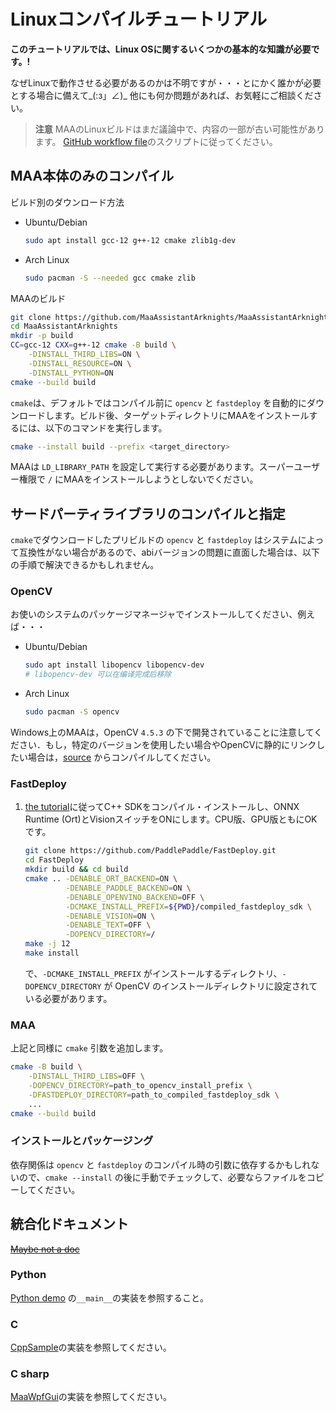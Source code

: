 # Linuxコンパイルチュートリアル

**このチュートリアルでは、Linux OSに関するいくつかの基本的な知識が必要です。!**

なぜLinuxで動作させる必要があるのかは不明ですが・・・とにかく誰かが必要とする場合に備えて_(:з」∠)_
他にも何か問題があれば、お気軽にご相談ください。

> **注意**
> MAAのLinuxビルドはまだ議論中で、内容の一部が古い可能性があります。 [GitHub workflow file](../.github/workflows/release-maa-linux.yml)のスクリプトに従ってください。

## MAA本体のみのコンパイル

ビルド別のダウンロード方法

- Ubuntu/Debian

  ```bash
  sudo apt install gcc-12 g++-12 cmake zlib1g-dev
  ```

- Arch Linux

  ```bash
  sudo pacman -S --needed gcc cmake zlib
  ```

MAAのビルド

```bash
git clone https://github.com/MaaAssistantArknights/MaaAssistantArknights.git
cd MaaAssistantArknights
mkdir -p build
CC=gcc-12 CXX=g++-12 cmake -B build \
    -DINSTALL_THIRD_LIBS=ON \
    -DINSTALL_RESOURCE=ON \
    -DINSTALL_PYTHON=ON
cmake --build build
```

`cmake`は、デフォルトではコンパイル前に `opencv` と `fastdeploy` を自動的にダウンロードします。ビルド後、ターゲットディレクトリにMAAをインストールするには、以下のコマンドを実行します。

```bash
cmake --install build --prefix <target_directory>
```

MAAは `LD_LIBRARY_PATH` を設定して実行する必要があります。スーパーユーザー権限で `/` にMAAをインストールしようとしないでください。

## サードパーティライブラリのコンパイルと指定

`cmake`でダウンロードしたプリビルドの `opencv` と `fastdeploy` はシステムによって互換性がない場合があるので、abiバージョンの問題に直面した場合は、以下の手順で解決できるかもしれません。

### OpenCV

お使いのシステムのパッケージマネージャでインストールしてください、例えば・・・

- Ubuntu/Debian

  ```bash
  sudo apt install libopencv libopencv-dev
  # libopencv-dev 可以在编译完成后移除
  ```

- Arch Linux

  ```bash
  sudo pacman -S opencv
  ```

Windows上のMAAは，OpenCV `4.5.3` の下で開発されていることに注意してください．もし，特定のバージョンを使用したい場合やOpenCVに静的にリンクしたい場合は，[source](https://github.com/opencv/opencv) からコンパイルしてください。

### FastDeploy

1. [the tutorial](https://github.com/PaddlePaddle/FastDeploy/blob/develop/docs/en/build_and_install/cpu.md)に従ってC++ SDKをコンパイル・インストールし、ONNX Runtime (Ort)とVisionスイッチをONにします。CPU版、GPU版ともにOKです。

    ```bash
    git clone https://github.com/PaddlePaddle/FastDeploy.git
    cd FastDeploy
    mkdir build && cd build
    cmake .. -DENABLE_ORT_BACKEND=ON \
             -DENABLE_PADDLE_BACKEND=ON \
             -DENABLE_OPENVINO_BACKEND=OFF \
             -DCMAKE_INSTALL_PREFIX=${PWD}/compiled_fastdeploy_sdk \
             -DENABLE_VISION=ON \
             -DENABLE_TEXT=OFF \
             -DOPENCV_DIRECTORY=/
    make -j 12
    make install
    ```

    で、`-DCMAKE_INSTALL_PREFIX` がインストールするディレクトリ、`-DOPENCV_DIRECTORY` が OpenCV のインストールディレクトリに設定されている必要があります。

### MAA

上記と同様に `cmake` 引数を追加します。

```bash
cmake -B build \
    -DINSTALL_THIRD_LIBS=OFF \
    -DOPENCV_DIRECTORY=path_to_opencv_install_prefix \
    -DFASTDEPLOY_DIRECTORY=path_to_compiled_fastdeploy_sdk \
    ...
cmake --build build
```

### インストールとパッケージング

依存関係は `opencv` と `fastdeploy` のコンパイル時の引数に依存するかもしれないので、`cmake --install` の後に手動でチェックして、必要ならファイルをコピーしてください。

## 統合化ドキュメント

[~~Maybe not a doc~~](https://github.com/MistEO/MaaCoreArknights/wiki)

### Python

[Python demo](https://github.com/MaaAssistantArknights/MaaAssistantArknights/blob/master/src/Python/sample.py) の`__main__`の実装を参照すること。

### C

[CppSample](https://github.com/MaaAssistantArknights/MaaAssistantArknights/blob/master/src/CppSample/main.cpp)の実装を参照してください。

### C sharp

[MaaWpfGui](https://github.com/MaaAssistantArknights/MaaAssistantArknights/blob/master/src/MaaWpfGui/Helper/AsstProxy.cs)の実装を参照してください。
